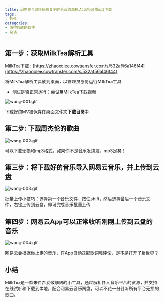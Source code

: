 ```yaml
---
title: 周杰伦全部专辑恢复到网易云歌单FLAC无损音质mp3下载
tags:
- 软件
categories:
- 值得珍藏的软件
- 杂谈
---
```


## 第一步：获取MilkTea解析工具

MilkTea下载 : [https://zhaooolee.cowtransfer.com/s/532af56a146f44](https://zhaooolee.cowtransfer.com/s/532af56a146f44)

将MilkTea解析工具放到桌面，以管理员身份运行MilkTea工具

- 测试是否正常运行：尝试用MilkTea下载视频


![wang-001.gif](https://www.v2fy.com/asset/0i/jikemiji/jikemiji-md/2020-10-10-milktea.assets/strip.gif)

下载好的MV被保存在桌面文件夹**下载目录**中

## 第二步: 下载周杰伦的歌曲

![wang-002.gif](https://www.v2fy.com/asset/0i/jikemiji/jikemiji-md/2020-10-10-milktea.assets/strip-20201010125243419.gif)

可以下载无损和mp3格式，如果你不是音乐发烧友，mp3足矣！

## 第三步：将下载好的音乐导入网易云音乐，并上传到云盘

![wang-003.gif](https://www.v2fy.com/asset/0i/jikemiji/jikemiji-md/2020-10-10-milktea.assets/3203841-ae00d0519df61a3e.gif)

批量上传小技巧：选择第一个音乐文件，按住shift，然后选择最后一个音乐文件，右键上传到云盘，即可完成音乐批量上传

## 第四步：网易云App可以正常收听刚刚上传到云盘的音乐

![wang-004.gif](https://www.v2fy.com/asset/0i/jikemiji/jikemiji-md/2020-10-10-milktea.assets/strip-20201010125251890.gif)

网易云会根据你上传的音乐，在App自动匹配歌词和评论，是不是打开了新世界？



## 小结

MilkTea是一款来自吾爱破解网的小工具，通过解析各大音乐平台的资源，并支持在线试听和下载到本地，配合网易云音乐网盘，可以不花一分钱听所有平台无损的歌曲。
